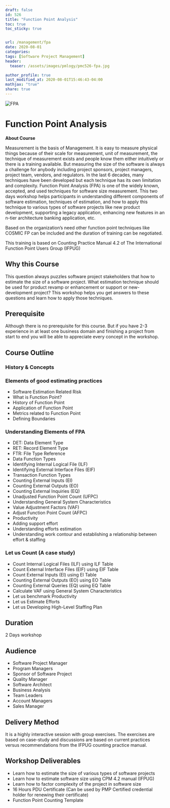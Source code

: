 ```yaml
---
draft: false
id: 526    
title: "Function Point Analysis"
toc: true
toc_sticky: true


url: /management/fpa
date: 2020-08-01
categories:
tags: [Software Project Management]
header:
  teaser: /assets/images/pmlogy/pmc526-fpa.jpg

author_profile: true
last_modified_at: 2020-08-01T15:46:43-04:00
mathjax: "true"
share: true
---
```


![FPA](/assets/images/pmlogy/pmc526-fpa.jpg)

# Function Point Analysis 

**About Course**

Measurement is the basis of Management. It is easy to measure physical things because of their scale for measurement, unit of measurement, the technique of measurement exists and people know them either intuitively or there is a training available. But measuring the size of the software is always a challenge for anybody including project sponsors, project managers, project team, vendors, and regulators. In the last 6 decades, many techniques have been developed but each technique has its own limitation and complexity. Function Point Analysis (FPA) is one of the widely known, accepted, and used techniques for software size measurement. This two days workshop helps participants in understanding different components of software estimation, techniques of estimation, and how to apply this technique to various types of software projects like new product development, supporting a legacy application, enhancing new features in an n-tier architecture banking application, etc.

Based on the organization’s need other function point techniques like COSMIC FP can be included and the duration of training can be negotiated.

This training is based on Counting Practice Manual 4.2 of The International Function Point Users Group (IFPUG)

## Why this Course

This question always puzzles software project stakeholders that how to estimate the size of a software project. What estimation technique should be used for product revamp or enhancement or support or new-development project? This workshop helps you get answers to these questions and learn how to apply those techniques.

## Prerequisite

Although there is no prerequisite for this course. But if you have 2-3 experience in at least one business domain and finishing a project from start to end you will be able to appreciate every concept in the workshop.

## Course Outline

### History & Concepts

### Elements of good estimating practices

*   Software Estimation Related Risk
*   What is Function Point?
*   History of Function Point
*   Application of Function Point
*   Metrics related to Function Point
*   Defining Boundaries

### Understanding Elements of FPA

*   DET: Data Element Type
*   RET: Record Element Type
*   FTR: File Type Reference
*   Data Function Types
*   Identifying Internal Logical File (ILF)
*   Identifying External Interface Files (EIF)
*   Transaction Function Types
*   Counting External Inputs (EI)
*   Counting External Outputs (EO)
*   Counting External Inquiries (EQ)
*   Unadjusted Function Point Count (UFPC)
*   Understanding General System Characteristics
*   Value Adjustment Factors (VAF)
*   Adjust Function Point Count (AFPC)
*   Productivity
*   Adding support effort
*   Understanding efforts estimation
*   Understanding work contour and establishing a relationship between effort & staffing

### Let us Count (A case study)

*   Count Internal Logical Files (ILF) using ILF Table
*   Count External Interface Files (EIF) using EIF Table
*   Count External Inputs (EI) using EI Table
*   Counting External Outputs (EO) using EO Table
*   Counting External Queries (EQ) using EQ Table
*   Calculate VAF using General System Characteristics
*   Let us benchmark Productivity
*   Let us Estimate Efforts
*   Let us Developing High-Level Staffing Plan

## Duration

2 Days workshop

## Audience

*   Software Project Manager
*   Program Managers
*   Sponsor of Software Project
*   Quality Manager
*   Software Architect
*   Business Analysis
*   Team Leaders
*   Account Managers
*   Sales Manager

## Delivery Method

It is a highly interactive session with group exercises. The exercises are based on case-study and discussions are based on current practices versus recommendations from the IFPUG counting practice manual.

## Workshop Deliverables

*   Learn how to estimate the size of various types of software projects
*   Learn how to estimate software size using CPM 4.2 manual (IFPUG)
*   Learn how to factor complexity of the project in software size
*   16 Hours PDU Certificate (Can be used by PMP Certified credential holder for renewing their certificate)
*   Function Point Counting Template

